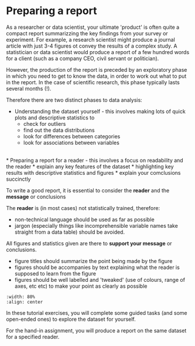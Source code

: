 # Preparing a report

As a researcher or data scientist, your ultimate 'product' is often quite a compact report summarizzing the key findings from your survey or experiment. For example, a research scientist might produce a journal article with just 3-4 figures ot convey the results of a complex study. A statistician or data scientist would produce a report of a few hundred words for a client (such as a company CEO, civil servant or politician).

However, the production of the report is preceded by an exploratory phase in which you need to get to know the data, in order to work out what to put in the report. In the case of scientific research, this phase typically lasts several months (!).

Therefore there are two distinct phases to data analysis:

* Understanding the dataset yourself - this involves making lots of quick plots and descriptive statistics to
    * check for outliers
    * find out the data distributions
    * look for differences between categories
    * look for associations between variables
<br>    
* Preparing a report for a reader - this involves a focus on readability and the reader
    * explain any key features of the dataset 
    * highlighting key results with descriptive statistics and figures
    * explain your comclusions succinctly
    
To write a good report, it is essential to consider the **reader** and the **message** or conclusions

The **reader** is (in most cases) not statistically trained, therefore:
* non-technical language should be used as far as possible
* jargon (especially things like incomprehensible variable names take straight from a data table) should be avoided.

All figures and statistics given are there to **support your message** or conclusions.
* figure titles should summarize the point being made by the figure 
* figures should be accompanies by text explaining what the reader is supposed to learn from the figure
* figures should be well labelled and 'tweaked' (use of colours, range of axes, etc etc) to make your point as clearly as possible

```{image} https://raw.githubusercontent.com/jillxoreilly/StatsCourseBook_2024/main/images/MT_wk3_goodfig.png
:width: 80%
:align: center
```

In these tutorial exercises, you will complete some guided tasks (and some open-ended ones) to explore the dataset for yourself.

For the hand-in assignment, you will produce a report on the same dataset for a specified reader.